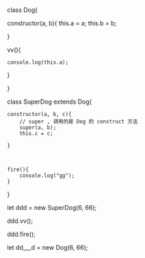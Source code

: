 class Dog{

  constructor(a, b){
  		this.a = a;
	    this.b = b;
  
  }
  
  
  vv(){
    
  	console.log(this.a);
  }

}




class SuperDog extends Dog{
  
    constructor(a, b, c){
        // super , 调用的是 Dog 的 construct 方法
        super(a, b);
	    this.c = c;
  
    }   
  
   

	fire(){
    	console.log("gg");
    }
}


let ddd = new SuperDog(6, 66);

ddd.vv();

ddd.fire();


let dd___d = new Dog(6, 66);


